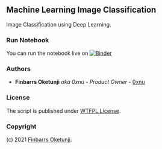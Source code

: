 ## Machine Learning Image Classification

Image Classification using Deep Learning.

### Run Notebook

You can run the notebook live on [![Binder](https://mybinder.org/badge_logo.svg)](https://mybinder.org/v2/gh/0xnu/image_classification/main?filepath=image_classification.ipynb)

### Authors

- **Finbarrs Oketunji** _aka 0xnu_ - _Product Owner_ - [0xnu](https://github.com/0xnu)

### License

The script is published under [WTFPL License](LICENSE).

### Copyright

(c) 2021 [Finbarrs Oketunji](https://www.finbarrs.eu).
